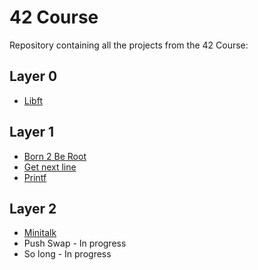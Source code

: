 # 42 Course

Repository containing all the projects from the 42 Course:

## Layer 0

* [Libft](https://github.com/pineppa/42_0_libft)

## Layer 1

* [Born 2 Be Root](https://github.com/pineppa/42_1_Born2beRoot)
* [Get next line](https://github.com/pineppa/42_1_Get_next_line)
* [Printf](https://github.com/pineppa/42_1_Printf)

## Layer 2
* [Minitalk](https://github.com/pineppa/42_2_minitalk)
* Push Swap - In progress
* So long - In progress